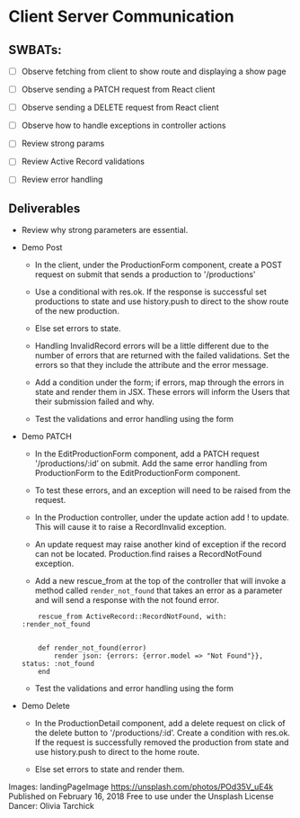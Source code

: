 # Client Server Communication
## SWBATs:
- [ ] Observe fetching from client to show route and displaying a show page
- [ ] Observe sending a PATCH request from React client
- [ ] Observe sending a DELETE request from React client
- [ ] Observe how to handle exceptions in controller actions
- [ ] Review strong params
- [ ] Review Active Record validations
- [ ] Review error handling


## Deliverables
- Review why strong parameters are essential. 

- Demo Post
    - In the client, under the ProductionForm component, create a POST request on submit that sends a production to '/productions'

    - Use a conditional with res.ok. If the response is successful set productions to state and use history.push to direct to the show route of the new production. 
    - Else set errors to state. 

    - Handling InvalidRecord errors will be a little different due to the number of errors that are returned with the failed validations. Set the errors so that they include the attribute and the error message. 
    
    - Add a condition under the form; if errors, map through the errors in state and render them in JSX. These errors will inform the Users that their submission failed and why.
    
    - Test the validations and error handling using the form
    
- Demo PATCH
    - In the EditProductionForm component, add a PATCH request  '/productions/:id’ on submit. Add the same error handling from ProductionForm to the  EditProductionForm component.

    - To test these errors, and an exception will need to be raised from the request. 
    - In the Production controller, under the update action add ! to update. This will cause it to raise a RecordInvalid exception. 

    - An update request may raise another kind of exception if the record can not be located. Production.find raises a RecordNotFound exception. 

    - Add a new rescue_from at the top of the controller that will invoke a method called `render_not_found` that takes an error as a parameter and will send a response with the not found error. 

    ```
        rescue_from ActiveRecord::RecordNotFound, with: :render_not_found


        def render_not_found(error)
            render json: {errors: {error.model => "Not Found"}}, status: :not_found
        end
    ```
    - Test the validations and error handling using the form

- Demo Delete
    - In the ProductionDetail component, add a delete request on click of the delete button to  '/productions/:id’. Create a condition with res.ok. If the request is successfully removed the production from state and use history.push to direct to the home route.

    - Else set errors to state and render them. 





Images:
landingPageImage
https://unsplash.com/photos/POd35V_uE4k
Published on February 16, 2018
Free to use under the Unsplash License
Dancer: Olivia Tarchick